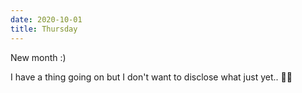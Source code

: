 ```yaml
---
date: 2020-10-01
title: Thursday
---
```


New month :)

I have a thing going on but I don't want to disclose what just yet.. 🤔😀
